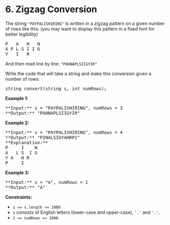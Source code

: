 # 6\. Zigzag Conversion

The string `"PAYPALISHIRING"` is written in a zigzag pattern on a given number of rows like this: (you may want to display this pattern in a fixed font for better legibility)

<pre>P   A   H   N
A P L S I I G
Y   I   R
</pre>

And then read line by line: `"PAHNAPLSIIGYIR"`

Write the code that will take a string and make this conversion given a number of rows:

<pre>string convert(string s, int numRows);
</pre>

**Example 1:**

<pre>**Input:** s = "PAYPALISHIRING", numRows = 3
**Output:** "PAHNAPLSIIGYIR"
</pre>

**Example 2:**

<pre>**Input:** s = "PAYPALISHIRING", numRows = 4
**Output:** "PINALSIGYAHRPI"
**Explanation:**
P     I    N
A   L S  I G
Y A   H R
P     I
</pre>

**Example 3:**

<pre>**Input:** s = "A", numRows = 1
**Output:** "A"
</pre>

**Constraints:**

* `1 <= s.length <= 1000`
* `s` consists of English letters (lower-case and upper-case), `','` and `'.'`.
* `1 <= numRows <= 1000`
